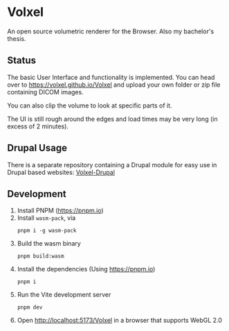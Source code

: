 # Volxel

An open source volumetric renderer for the Browser. Also my bachelor's thesis.

## Status

The basic User Interface and functionality is implemented. You can head over to https://volxel.github.io/Volxel
and upload your own folder or zip file containing DICOM images.

You can also clip the volume to look at specific parts of it.

The UI is still rough around the edges and load times may be very long (in excess of 2 minutes).

## Drupal Usage

There is a separate repository containing a Drupal module for easy use in Drupal based
websites: [Volxel-Drupal](https://github.com/Volxel/Volxel-Drupal)

## Development

1. Install PNPM (https://pnpm.io)
2. Install `wasm-pack`, via
   ```shell
   pnpm i -g wasm-pack
   ```
3. Build the wasm binary
   ```shell
   pnpm build:wasm
   ```
4. Install the dependencies (Using https://pnpm.io)
    ```shell
    pnpm i
    ```
5. Run the Vite development server
    ```shell
    pnpm dev
    ```
6. Open [http://localhost:5173/Volxel](http://localhost:5173/Volxel) in a browser that supports WebGL 2.0